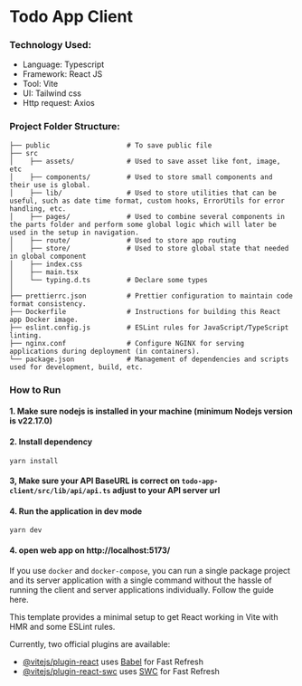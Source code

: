 # Todo App Client

### Technology Used:

* Language: Typescript
* Framework: React JS
* Tool: Vite
* UI: Tailwind css
* Http request: Axios

### Project Folder Structure:

```
├── public                   # To save public file
├── src
│    ├── assets/             # Used to save asset like font, image, etc
│    ├── components/         # Used to store small components and their use is global.
│    ├── lib/                # Used to store utilities that can be useful, such as date time format, custom hooks, ErrorUtils for error handling, etc.
│    ├── pages/              # Used to combine several components in the parts folder and perform some global logic which will later be used in the setup in navigation.
│    ├── route/              # Used to store app routing 
│    ├── store/              # Used to store global state that needed in global component
│    ├── index.css
│    ├── main.tsx
│    └── typing.d.ts         # Declare some types
│
├── prettierrc.json          # Prettier configuration to maintain code format consistency.
├── Dockerfile               # Instructions for building this React app Docker image.
├── eslint.config.js         # ESLint rules for JavaScript/TypeScript linting.
├── nginx.conf               # Configure NGINX for serving applications during deployment (in containers).
└── package.json             # Management of dependencies and scripts used for development, build, etc.
```

### How to Run

#### 1. Make sure nodejs is installed in your machine (minimum Nodejs version is v22.17.0)

#### 2. Install dependency

```shell
yarn install
```

#### 3, Make sure your API BaseURL is correct on `todo-app-client/src/lib/api/api.ts` adjust to your API server url

#### 4. Run the application in dev mode

```shell
yarn dev
```

#### 4. open web app on http://localhost:5173/

If you use `docker` and `docker-compose`, you can run a single package project and its server application with a single
command without the hassle of running the client and server applications individually. Follow the guide here.

This template provides a minimal setup to get React working in Vite with HMR and some ESLint rules.

Currently, two official plugins are available:

- [@vitejs/plugin-react](https://github.com/vitejs/vite-plugin-react/blob/main/packages/plugin-react/README.md)
  uses [Babel](https://babeljs.io/) for Fast Refresh
- [@vitejs/plugin-react-swc](https://github.com/vitejs/vite-plugin-react-swc) uses [SWC](https://swc.rs/) for Fast
  Refresh

